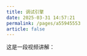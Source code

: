 ```yaml
---
title: 调试引擎
date: 2025-03-31 14:57:21
permalink: /pages/a55945553
article: false
---
```


这是一段视频讲解：
<iframeVideo ihtml="https://player.bilibili.com/player.html?aid=90992146&cid=155380603&page=1&danmaku=0&high_quality=1"></iframeVideo >